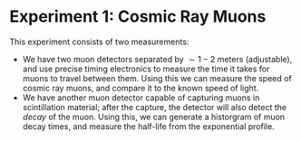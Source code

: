 # Experiment 1: Cosmic Ray Muons

This experiment consists of two measurements:
- We have two muon detectors separated by $\sim 1 - 2$ meters (adjustable), and use precise timing electronics to measure the time it takes for muons to travel between them. Using this we can measure the speed of cosmic ray muons, and compare it to the known speed of light.
- We have another muon detector capable of capturing muons in scintillation material; after the capture, the detector will also detect the *decay* of the muon. Using this, we can generate a historgram of muon decay times, and measure the half-life from the exponential profile.
